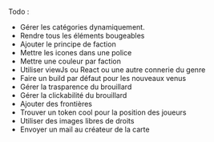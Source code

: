Todo : 
- Gérer les catégories dynamiquement.
- Rendre tous les éléments bougeables
- Ajouter le principe de faction
- Mettre les icones dans une police
- Mettre une couleur par faction
- Utiliser viewJs ou React ou une autre connerie du genre
- Faire un build par défaut pour les nouveaux venus
- Gérer la trasparence du brouillard
- Gérer la clickabilité du brouillard
- Ajouter des frontières
- Trouver un token cool pour la position des joueurs
- Utiliser des images libres de droits
- Envoyer un mail au créateur de la carte